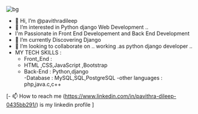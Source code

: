 ![bg](https://github.com/pavithradileep/pavithradileep/assets/137876673/0bf8fef9-3b92-4df5-a66c-195b2e435298)

- 👋 Hi, I’m @pavithradileep
- 👀 I’m interested in  Python django Web Development ..
-  I'm Passionate in Front End Developement and Back End Development 
- 🌱 I’m currently  Discovering Django 
-  💞️ I’m looking to collaborate on .. working .as python django  developer ..
- MY TECH  SKILLS :
  - Front_End :
  - HTML ,CSS,JavaScript ,Bootstrap 
  - Back-End : Python,django   
  -Database :  MySQL,SQL,PostgreSQL
  -other languages : php,java.c,c++

 [- 📫 How to reach me
         (https://www.linkedin.com/in/pavithra-dileep-0435bb291/)
              is my linkedin profile ]

